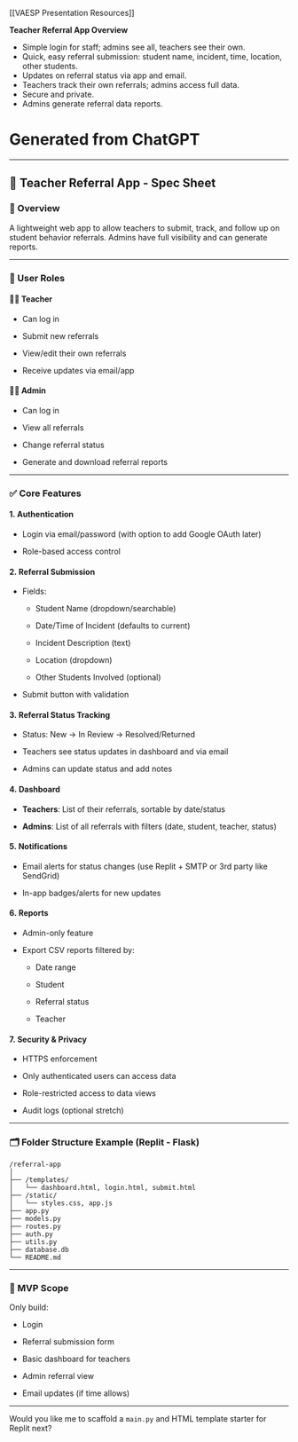 
[[VAESP Presentation Resources]]

**Teacher Referral App Overview**

- Simple login for staff; admins see all, teachers see their own.
- Quick, easy referral submission: student name, incident, time, location, other students.
- Updates on referral status via app and email.
- Teachers track their own referrals; admins access full data.
- Secure and private.
- Admins generate referral data reports.

# Generated from ChatGPT


---

## 📱 **Teacher Referral App - Spec Sheet**

### 🔹 Overview

A lightweight web app to allow teachers to submit, track, and follow up on student behavior referrals. Admins have full visibility and can generate reports.

---

### 🔐 User Roles

#### 👩‍🏫 **Teacher**

- Can log in
    
- Submit new referrals
    
- View/edit their own referrals
    
- Receive updates via email/app
    

#### 🧑‍💼 **Admin**

- Can log in
    
- View all referrals
    
- Change referral status
    
- Generate and download referral reports
    

---

### ✅ Core Features

#### 1. **Authentication**

- Login via email/password (with option to add Google OAuth later)
    
- Role-based access control
    

#### 2. **Referral Submission**

- Fields:
    
    - Student Name (dropdown/searchable)
        
    - Date/Time of Incident (defaults to current)
        
    - Incident Description (text)
        
    - Location (dropdown)
        
    - Other Students Involved (optional)
        
- Submit button with validation
    

#### 3. **Referral Status Tracking**

- Status: New → In Review → Resolved/Returned
    
- Teachers see status updates in dashboard and via email
    
- Admins can update status and add notes
    

#### 4. **Dashboard**

- **Teachers**: List of their referrals, sortable by date/status
    
- **Admins**: List of all referrals with filters (date, student, teacher, status)
    

#### 5. **Notifications**

- Email alerts for status changes (use Replit + SMTP or 3rd party like SendGrid)
    
- In-app badges/alerts for new updates
    

#### 6. **Reports**

- Admin-only feature
    
- Export CSV reports filtered by:
    
    - Date range
        
    - Student
        
    - Referral status
        
    - Teacher
        

#### 7. **Security & Privacy**

- HTTPS enforcement
    
- Only authenticated users can access data
    
- Role-restricted access to data views
    
- Audit logs (optional stretch)
    


---

### 🗂 Folder Structure Example (Replit - Flask)

```
/referral-app
│
├── /templates/
│   └── dashboard.html, login.html, submit.html
├── /static/
│   └── styles.css, app.js
├── app.py
├── models.py
├── routes.py
├── auth.py
├── utils.py
├── database.db
└── README.md
```

---

### 🚧 MVP Scope

Only build:

- Login
    
- Referral submission form
    
- Basic dashboard for teachers
    
- Admin referral view
    
- Email updates (if time allows)
    

---

Would you like me to scaffold a `main.py` and HTML template starter for Replit next?